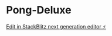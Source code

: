 # Pong-Deluxe

[Edit in StackBlitz next generation editor ⚡️](https://stackblitz.com/~/github.com/BradleyMatera/Pong-Deluxe)
